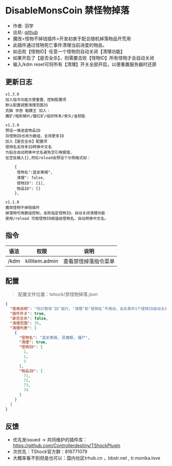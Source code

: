 # DisableMonsCoin 禁怪物掉落

- 作者: 羽学
- 出处: [github](https://gitee.com/Crafty/bean-points)
- 魔改<怪物不掉钱插件>开发初衷于配合随机掉落物品开荒用
- 此插件通过怪物死亡事件清理当前进度的物品，
- 如击败【怪物ID】任意一个怪物则自动关闭【清理功能】
- 如果开启了【是否全杀】，则需要击败【怪物ID】所有怪物才会自动关闭
- 输入/kdm reset可将所有【清理】开关全部开启，以便重置服务器时还原

## 更新日志
```
v1.3.0
加入指令功能方便重置、控制配置项
默认配置调整清理范围35
克脑 世吞 骷髅王 加入：
魔矿/暗影鳞片/猩红矿/组织样本/骨头/金钥匙

v1.2.0
预设一堆进度物品ID
将怪物ID也改为数组，支持更多ID
加入【是否全杀】配置项
怪物名支持多ID转换中文名
为贴合自动转换中文名避免空引用报错，
在空处输入{},然后reload会预设个示例格式如：

    {
     怪物名":蓝史莱姆",
     清理": false,
     怪物ID": [1],
     物品ID": []
    },

v1.1.0
魔改怪物不掉钱插件
掉落物可用数组控制，击败指定怪物ID，自动关闭清理功能
使用/reload 可取怪物ID赋值给怪物名，自动转换中文名。
```
## 指令

| 语法           |        权限         |   说明   |
| -------------- | :-----------------: | :------: |
| /kdm | killitem.admin  | 查看禁怪掉落指令菜单   |

## 配置
> 配置文件位置：tshock/禁怪物掉落.json
```json
{
  "使用说明": "你只管改‘ID’就行，‘清理’和‘怪物名’不用动，击杀其中1个怪物ID自动关闭清理功能。指令：/kdm (权限killitem.admin)",
  "插件开关": true,
  "是否全杀": false,
  "清理范围": 35,
  "清理列表": [
    {
      "怪物名": "蓝史莱姆, 恶魔眼, 僵尸",
      "清理": true,
      "怪物ID": [
        1,
        2,
        3
      ],
      "物品ID": [
        71,
        72,
        73,
        74
      ]
    }
  ]
}
```
## 反馈
- 优先发issued -> 共同维护的插件库：https://github.com/Controllerdestiny/TShockPlugin
- 次优先：TShock官方群：816771079
- 大概率看不到但是也可以：国内社区trhub.cn ，bbstr.net , tr.monika.love
